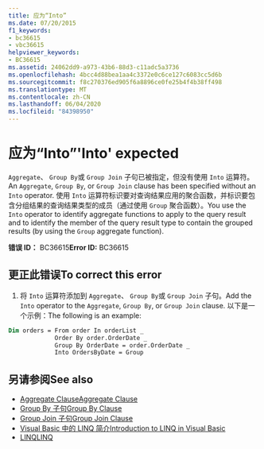 ```yaml
---
title: 应为“Into”
ms.date: 07/20/2015
f1_keywords:
- bc36615
- vbc36615
helpviewer_keywords:
- BC36615
ms.assetid: 24062dd9-a973-43b6-88d3-c11adc5a3736
ms.openlocfilehash: 4bcc4d88bea1aa4c3372e0c6ce127c6083cc5d6b
ms.sourcegitcommit: f8c270376ed905f6a8896ce0fe25b4f4b38ff498
ms.translationtype: MT
ms.contentlocale: zh-CN
ms.lasthandoff: 06/04/2020
ms.locfileid: "84398950"
---
```

# <a name="into-expected"></a><span data-ttu-id="c870e-102">应为“Into”</span><span class="sxs-lookup"><span data-stu-id="c870e-102">'Into' expected</span></span>
<span data-ttu-id="c870e-103">`Aggregate`、 `Group By`或 `Group Join` 子句已被指定，但没有使用 `Into` 运算符。</span><span class="sxs-lookup"><span data-stu-id="c870e-103">An `Aggregate`, `Group By`, or `Group Join` clause has been specified without an `Into` operator.</span></span> <span data-ttu-id="c870e-104">使用 `Into` 运算符标识要对查询结果应用的聚合函数，并标识要包含分组结果的查询结果类型的成员（通过使用 `Group` 聚合函数）。</span><span class="sxs-lookup"><span data-stu-id="c870e-104">You use the `Into` operator to identify aggregate functions to apply to the query result and to identify the member of the query result type to contain the grouped results (by using the `Group` aggregate function).</span></span>  
  
 <span data-ttu-id="c870e-105">**错误 ID：** BC36615</span><span class="sxs-lookup"><span data-stu-id="c870e-105">**Error ID:** BC36615</span></span>  
  
## <a name="to-correct-this-error"></a><span data-ttu-id="c870e-106">更正此错误</span><span class="sxs-lookup"><span data-stu-id="c870e-106">To correct this error</span></span>  

1. <span data-ttu-id="c870e-107">将 `Into` 运算符添加到 `Aggregate`、 `Group By`或 `Group Join` 子句。</span><span class="sxs-lookup"><span data-stu-id="c870e-107">Add the `Into` operator to the `Aggregate`, `Group By`, or `Group Join` clause.</span></span> <span data-ttu-id="c870e-108">以下是一个示例：</span><span class="sxs-lookup"><span data-stu-id="c870e-108">The following is an example:</span></span>  

```vb  
Dim orders = From order In orderList _  
             Order By order.OrderDate _  
             Group By OrderDate = order.OrderDate _  
             Into OrdersByDate = Group  
```  
  
## <a name="see-also"></a><span data-ttu-id="c870e-109">另请参阅</span><span class="sxs-lookup"><span data-stu-id="c870e-109">See also</span></span>

- [<span data-ttu-id="c870e-110">Aggregate Clause</span><span class="sxs-lookup"><span data-stu-id="c870e-110">Aggregate Clause</span></span>](../language-reference/queries/aggregate-clause.md)
- [<span data-ttu-id="c870e-111">Group By 子句</span><span class="sxs-lookup"><span data-stu-id="c870e-111">Group By Clause</span></span>](../language-reference/queries/group-by-clause.md)
- [<span data-ttu-id="c870e-112">Group Join 子句</span><span class="sxs-lookup"><span data-stu-id="c870e-112">Group Join Clause</span></span>](../language-reference/queries/group-join-clause.md)
- [<span data-ttu-id="c870e-113">Visual Basic 中的 LINQ 简介</span><span class="sxs-lookup"><span data-stu-id="c870e-113">Introduction to LINQ in Visual Basic</span></span>](../programming-guide/language-features/linq/introduction-to-linq.md)
- [<span data-ttu-id="c870e-114">LINQ</span><span class="sxs-lookup"><span data-stu-id="c870e-114">LINQ</span></span>](../programming-guide/language-features/linq/index.md)

